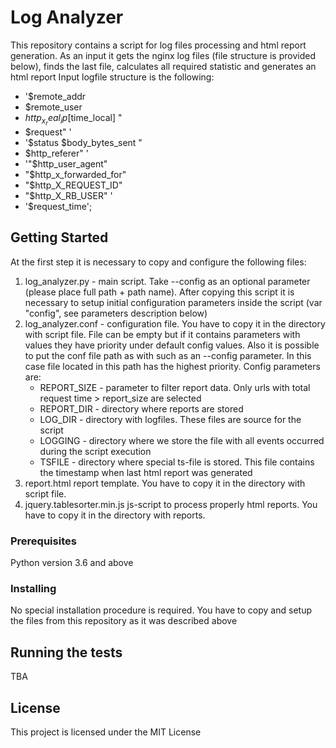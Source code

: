 # Log Analyzer

This repository contains a script for log files processing and html report generation.
As an input it gets the nginx log files (file structure is provided below), finds the last file,
calculates all required statistic and generates an html report
Input logfile structure is the following:
* '$remote_addr 
* $remote_user 
* $http_x_real_ip [$time_local] "
* $request" '
* '$status $body_bytes_sent "
* $http_referer" '
* '"$http_user_agent" 
* "$http_x_forwarded_for" 
* "$http_X_REQUEST_ID" 
* "$http_X_RB_USER" '
* '$request_time';

## Getting Started

At the first step it is necessary to copy and configure the following files:
1. log_analyzer.py - main script. Take --config as an optional parameter (please place full path + path name).
After copying this script it is necessary to setup initial configuration parameters inside the script (var "config", see parameters description below)
2. log_analyzer.conf - configuration file. You have to copy it in the directory with script file. File can be empty but
if it contains parameters with values they have priority under default config values. Also it is possible to put the conf file path as
with such as an --config parameter. In this case file located in this path has the highest priority. Config parameters are:
    * REPORT_SIZE - parameter to filter report data. Only urls with total request time > report_size are selected
    * REPORT_DIR - directory where reports are stored
    * LOG_DIR - directory with logfiles. These files are source for the script
    * LOGGING - directory where we store the file with all events occurred during the script execution
    * TSFILE - directory where special ts-file is stored. This file contains the timestamp when last html report was generated
3. report.html report template. You have to copy it in the directory with script file.
4. jquery.tablesorter.min.js js-script to process properly html reports. You have to copy it in the directory with reports.


### Prerequisites

 Python version 3.6 and above

### Installing

No special installation procedure is required. You have to copy and setup the files from this repository as it was described above

## Running the tests

TBA 


## License

This project is licensed under the MIT License
